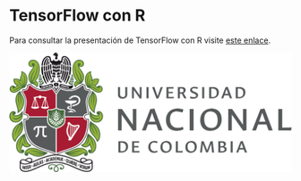 # TensorFlow con R

Para consultar la presentación de TensorFlow con R visite [este enlace](https://rpubs.com/fhernanb/TF).

![alt text](https://raw.githubusercontent.com/fhernanb/fhernanb.github.io/master/docs/logo_unal_color.png)

